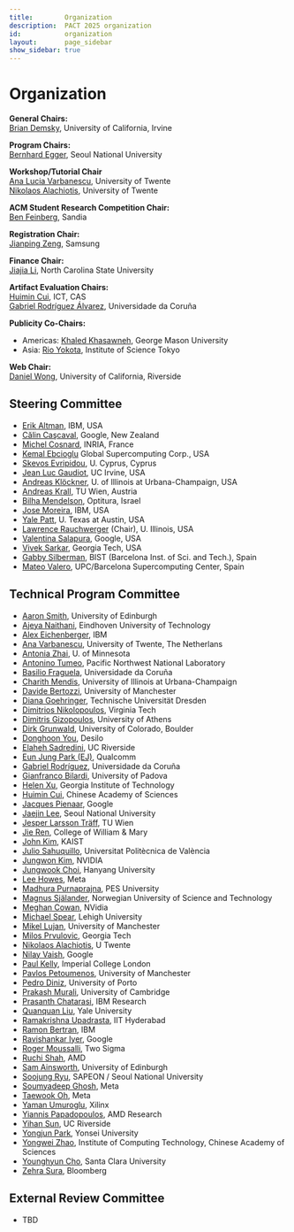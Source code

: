 ```yaml
---
title:        Organization
description:  PACT 2025 organization
id:           organization
layout:       page_sidebar
show_sidebar: true
---
```


# Organization

**General Chairs:**<br>
[Brian Demsky](mailto:bdemsky@uci.edu), University of California, Irvine  

**Program Chairs:**<br>
[Bernhard Egger](mailto:bernhard@csap.snu.ac.kr), Seoul National University  

**Workshop/Tutorial Chair**<br>
[Ana Lucia Varbanescu](mailto:n.alachiotis@utwente.nl), University of Twente  
[Nikolaos Alachiotis](mailto:a.l.varbanescu@utwente.nl), University of Twente


**ACM Student Research Competition Chair:**<br>
[Ben Feinberg](mailto:bfeinbe@sandia.gov), Sandia  


**Registration Chair:**<br>
[Jianping Zeng](mailto:jpzeng92@gmail.com), Samsung  

**Finance Chair:**<br>
[Jiajia Li](mailto:jiajia.li@ncsu.edu), North Carolina State University


**Artifact Evaluation Chairs:**<br>
[Huimin Cui](mailto:cuihm@ict.ac.cn), ICT, CAS <br>
[Gabriel Rodríguez Álvarez](mailto:gabriel.rodriguez@udc.es), Universidade da Coruña   


<!-- 
**Publications Chair:**<br>
[Jongouk Choi](https://jongouk-choi.github.io/jongouk/), UCF  
-->

**Publicity Co-Chairs:**<br>
- Americas: [Khaled Khasawneh](mailto:kkhasawn@gmu.edu), George Mason University  
- Asia: [Rio Yokota](mailto:rioyokota@rio.scrc.iir.isct.ac.jp), Institute of Science Tokyo  

**Web Chair:**<br>
[Daniel Wong](mailto:danwong@ucr.edu), University of California, Riverside




## Steering Committee

- [Erik      Altman](https://researcher.watson.ibm.com/researcher/view.php?person=us-ealtman), IBM, USA
- [Călin     Caşcaval](https://conf.researchr.org/profile/conf/calincascaval), Google, New Zealand
- [Michel    Cosnard](http://www-sop.inria.fr/members/Michel.Cosnard/), INRIA, France
- [Kemal     Ebcioglu](http://global-supercomputing.com/people/kemal.ebcioglu/) Global Supercomputing Corp., USA
- [Skevos    Evripidou](https://cy.linkedin.com/in/skevos-evripidou-55a7b2), U. Cyprus, Cyprus
- [Jean Luc  Gaudiot](http://pascal.eng.uci.edu/people/gaudiot.html), UC Irvine, USA
- [Andreas   Klöckner](https://andreask.cs.illinois.edu/aboutme), U. of Illinois at Urbana-Champaign, USA
- [Andreas   Krall](https://informatics.tuwien.ac.at/people/andreas-krall), TU Wien, Austria
- [Bilha     Mendelson](https://www.linkedin.com/in/bilha-mendelson-36208a1/?originalSubdomain=il), Optitura, Israel
- [Jose      Moreira](https://researcher.watson.ibm.com/researcher/view.php?person=us-jmoreira), IBM, USA
- [Yale      Patt](http://users.ece.utexas.edu/~patt/), U. Texas at Austin, USA
- [Lawrence  Rauchwerger](https://cs.illinois.edu/about/people/all-faculty/rwerger) (Chair), U. Illinois, USA
- [Valentina Salapura](https://www.linkedin.com/in/valentina-salapura-81924a44), Google, USA
- [Vivek     Sarkar](https://vsarkar.cc.gatech.edu/), Georgia Tech, USA
- [Gabby     Silberman](https://es.linkedin.com/in/gabbysilberman), BIST (Barcelona Inst. of Sci. and Tech.), Spain
- [Mateo     Valero](https://www.bsc.es/mateo-valero), UPC/Barcelona Supercomputing Center, Spain

## Technical Program Committee
- [Aaron Smith](mailto:aaron.lee.smith@gmail.com), University of Edinburgh
- [Ajeya Naithani](mailto:a.naithani@tue.nl), Eindhoven University of Technology
- [Alex Eichenberger](mailto:alexe@us.ibm.com), IBM
- [Ana Varbanescu](mailto:a.l.varbanescu@utwente.nl), University of Twente, The Netherlans
- [Antonia Zhai](mailto:zhai@umn.edu), U. of Minnesota
- [Antonino Tumeo](mailto:antonino.tumeo@pnnl.gov), Pacific Northwest National Laboratory
- [Basilio Fraguela](mailto:basilio.fraguela@udc.es), Universidade da Coruña
- [Charith Mendis](mailto:charithm@illinois.edu), University of Illinois at Urbana-Champaign
- [Davide Bertozzi](mailto:davide.bertozzi@manchester.ac.uk), University of Manchester
- [Diana Goehringer](mailto:diana.goehringer@tu-dresden.de), Technische Universität Dresden
- [Dimitrios Nikolopoulos](mailto:dsn@vt.edu), Virginia Tech
- [Dimitris Gizopoulos](mailto:dgizop@di.uoa.gr), University of Athens
- [Dirk Grunwald](mailto:dirk.grunwald@colorado.edu), University of Colorado, Boulder
- [Donghoon You](mailto:yoo@inel.pe.kr), Desilo
- [Elaheh Sadredini](mailto:elaheh@cs.ucr.edu), UC Riverside
- [Eun Jung Park (EJ)](mailto:eunjpark@quicinc.com), Qualcomm
- [Gabriel Rodríguez](mailto:grodriguez@udc.es), Universidade da Coruña
- [Gianfranco Bilardi](mailto:gianfranco.bilardi@unipd.it), University of Padova
- [Helen Xu](mailto:hxu615@gatech.edu), Georgia Institute of Technology
- [Huimin Cui](mailto:cuihm@ict.ac.cn), Chinese Academy of Sciences
- [Jacques Pienaar](mailto:jpienaar@google.com), Google
- [Jaejin Lee](mailto:jlee@cse.snu.ac.kr), Seoul National University
- [Jesper Larsson Träff](mailto:traff@par.tuwien.ac.at), TU Wien
- [Jie Ren](mailto:jren03@wm.edu), College of William & Mary
- [John Kim](mailto:jjk12@kaist.edu), KAIST
- [Julio Sahuquillo](mailto:jsahuqui@disca.upv.es), Universitat Politècnica de València
- [Jungwon Kim](mailto:jungwonk@nvidia.com), NVIDIA
- [Jungwook Choi](mailto:choij@hanyang.ac.kr), Hanyang University
- [Lee Howes](mailto:linkedin_com@fidgetfiction.co.uk), Meta
- [Madhura Purnaprajna](mailto:madhurap@pes.edu), PES University
- [Magnus Själander](mailto:magnus.sjalander@ntnu.no), Norwegian University of Science and Technology
- [Meghan Cowan](mailto:mcowan@nvidia.com), NVidia
- [Michael Spear](mailto:spear@lehigh.edu), Lehigh University
- [Mikel Lujan](mailto:mikel.lujan@manchester.ac.uk), University of Manchester
- [Milos Prvulovic](mailto:milos@cc.gatech.edu), Georgia Tech
- [Nikolaos Alachiotis](mailto:n.alachiotis@utwente.nl), U Twente
- [Nilay Vaish](mailto:nilayvaish@google.com), Google
- [Paul Kelly](mailto:p.kelly@imperial.ac.uk), Imperial College London
- [Pavlos Petoumenos](mailto:pavlos.petoumenos@manchester.ac.uk), University of Manchester
- [Pedro Diniz](mailto:pedrodiniz@fe.up.pt), University of Porto
- [Prakash Murali](mailto:pm830@cam.ac.uk), University of Cambridge
- [Prasanth Chatarasi](mailto:prasanth@ibm.com), IBM Research
- [Quanquan Liu](mailto:quanquan.liu@yale.edu), Yale University
- [Ramakrishna Upadrasta](mailto:ramakrishna@iith.ac.in), IIT Hyderabad
- [Ramon Bertran](mailto:rbertra@us.ibm.com), IBM
- [Ravishankar Iyer](mailto:raviiyer20@gmail.com), Google
- [Roger Moussalli](mailto:roger@moussal.li), Two Sigma
- [Ruchi Shah](mailto:ruchi.shah@amd.com), AMD
- [Sam Ainsworth](mailto:sam.ainsworth@ed.ac.uk), University of Edinburgh
- [Soojung Ryu](mailto:sue.ryu@snu.ac.kr), SAPEON / Seoul National University
- [Soumyadeep Ghosh](mailto:deepghosh@fb.com), Meta
- [Taewook Oh](mailto:twoh@meta.com), Meta
- [Yaman Umuroglu](mailto:yamanu@xilinx.com), Xilinx
- [Yiannis Papadopoulos](mailto:giannis.papadopoulos@gmail.com), AMD Research
- [Yihan Sun](mailto:yihans@cs.ucr.edu), UC Riverside
- [Yongjun Park](mailto:yongjunpark@yonsei.ac.kr), Yonsei University
- [Yongwei Zhao](mailto:zhaoyongwei@ict.ac.cn), Institute of Computing Technology, Chinese Academy of Sciences
- [Younghyun Cho](mailto:younghyun.cho@scu.edu), Santa Clara University
- [Zehra Sura](mailto:zehrasura@gmail.com), Bloomberg

## External Review Committee
- TBD
